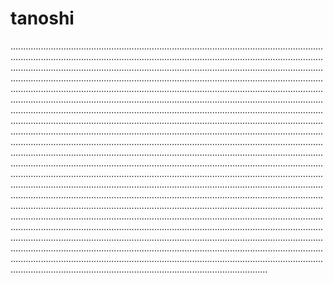 # tanoshi

..................................................................................................................................................................................................................................................................................................................................................................................................................................................................................................................................................................................................................................................................................................................................................................................................................................................................................................................................................................................................................................................................................................................................................................................................................................................................................................................................................................................................................................................................................................................................................................................................................................................................................................................................................................................................................................................................................................................................................................................................................................................................................................................................................................................................................................................................................................................................................................................................................................................................................................................................................................................................................................................................................................................................................................................................................